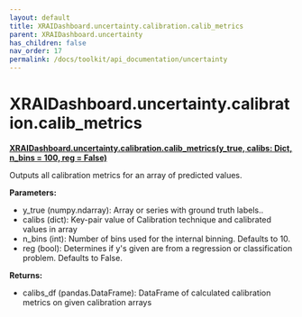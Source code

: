 ```yaml
---
layout: default
title: XRAIDashboard.uncertainty.calibration.calib_metrics
parent: XRAIDashboard.uncertainty
has_children: false
nav_order: 17
permalink: /docs/toolkit/api_documentation/uncertainty
---
```


# XRAIDashboard.uncertainty.calibration.calib_metrics
**[XRAIDashboard.uncertainty.calibration.calib_metrics(y_true, calibs: Dict, n_bins = 100, reg = False)](https://github.com/gaberamolete/XRAIDashboard/blob/main/uncertainty/calibration.py)**


Outputs all calibration metrics for an array of predicted values. 


**Parameters:**
- y_true (numpy.ndarray): Array or series with ground truth labels..
- calibs (dict): Key-pair value of Calibration technique and calibrated values in array
- n_bins (int): Number of bins used for the internal binning. Defaults to 10.
- reg (bool): Determines if y's given are from a regression or classification problem. Defaults to False.

**Returns:**
- calibs_df (pandas.DataFrame): DataFrame of calculated calibration metrics on given calibration arrays

